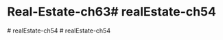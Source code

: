# Real-Estate-ch63#   r e a l E s t a t e - c h 5 4  
 #   r e a l E s t a t e - c h 5 4  
 #   r e a l E s t a t e - c h 5 4  
 
